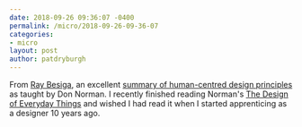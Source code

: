 ```yaml
---
date: 2018-09-26 09:36:07 -0400
permalink: /micro/2018-09-26-09-36-07
categories:
- micro
layout: post
author: patdryburgh
---
```


From [Ray Besiga][rb], an excellent [summary of human-centred design principles][hcd] as taught by Don Norman. I recently finished reading Norman's [The Design of Everyday Things][det] and wished I had read it when I started apprenticing as a designer 10 years ago.

[rb]: https://twitter.com/raybesiga
[hcd]: https://raybesiga.com/what-don-norman-taught-me-design-pricinples/
[det]: https://www.amazon.ca/Design-Everyday-Things-Revised-Expanded/dp/0465050654